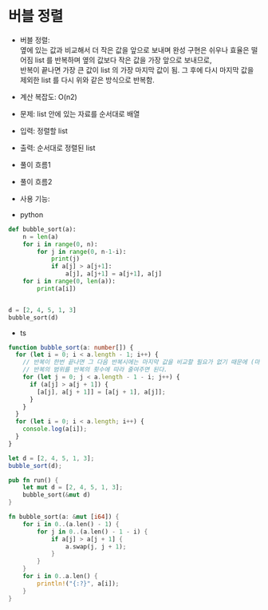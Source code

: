 # 버블 정렬

- 버블 정렬:  
   옆에 있는 값과 비교해서 더 작은 값을 앞으로 보내며 완성
  구현은 쉬우나 효율은 떨어짐
  list 를 반복하며 옆의 값보다 작은 값을 가장 앞으로 보내므로,  
  반복이 끝나면 가장 큰 값이 list 의 가장 마지막 값이 됨.
  그 후에 다시 마지막 값을 제외한 list 를 다시 위와 같은 방식으로 반복함.

- 계산 복잡도: O(n2)

- 문제: list 안에 있는 자료를 순서대로 배열
- 입력: 정렬할 list
- 출력: 순서대로 정렬된 list
- 풀이 흐름1

* 풀이 흐름2

- 사용 기능:

* python

```python
def bubble_sort(a):
    n = len(a)
    for i in range(0, n):
        for j in range(0, n-1-i):
            print(j)
            if a[j] > a[j+1]:
                a[j], a[j+1] = a[j+1], a[j]
    for i in range(0, len(a)):
        print(a[i])


d = [2, 4, 5, 1, 3]
bubble_sort(d)


```

- ts

```ts
function bubble_sort(a: number[]) {
  for (let i = 0; i < a.length - 1; i++) {
    // 반복이 한번 끝나면 그 다음 반복시에는 마지막 값을 비교할 필요가 없기 때문에 (마지막 값은 정렬이 완료된 값.)
    // 반복의 범위를 반복의 횟수에 따라 줄여주면 된다.
    for (let j = 0; j < a.length - 1 - i; j++) {
      if (a[j] > a[j + 1]) {
        [a[j], a[j + 1]] = [a[j + 1], a[j]];
      }
    }
  }
  for (let i = 0; i < a.length; i++) {
    console.log(a[i]);
  }
}

let d = [2, 4, 5, 1, 3];
bubble_sort(d);
```

```rust
pub fn run() {
    let mut d = [2, 4, 5, 1, 3];
    bubble_sort(&mut d)
}

fn bubble_sort(a: &mut [i64]) {
    for i in 0..(a.len() - 1) {
        for j in 0..(a.len() - 1 - i) {
            if a[j] > a[j + 1] {
                a.swap(j, j + 1);
            }
        }
    }
    for i in 0..a.len() {
        println!("{:?}", a[i]);
    }
}


```
